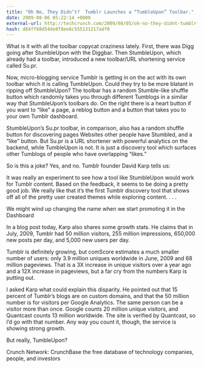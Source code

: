 ```yaml
---
title: "Oh No, They Didn’t?  Tumblr Launches a “TumbleUpon” Toolbar."
date: 2009-08-06 05:22:14 +0000
external-url: http://techcrunch.com/2009/08/05/oh-no-they-didnt-tumblr-launches-a-tumbleupon-toolbar/
hash: d64ff88d54de8f8ee6c555131217adf0
---
```




What is it with all the toolbar copycat craziness lately.  First, there was Digg going after StumbleUpon with the Diggbar.  Then StumbleUpon, which already had a toolbar, introduced a new toolbar/URL shortening service called Su.pr.  

Now, micro-blogging service Tumblr is getting in on the act with its own toolbar which it is calling TumbleUpon.  Could they try to be more blatant in ripping off StumbleUpon?  The toolbar has a random Stumble-like shuffle button which randomly takes you through different Tumblogs in a similar way that StumbleUpon’s toolbars do. On the right there is a heart button if you want to “like” a page, a reblog button and a button that takes you to your own Tumblr dashboard.  

StumbleUpon’s Su.pr toolbar, in comparison, also has a random shuffle button for discovering pages Websites other people have Stumbled, and a “like” button.  But Su.pr is a URL shortener with powerful analytics on the backend, while TumbleUpon is not. It is just a discovery tool which surfaces other Tumblogs of people who have overlapping “likes.”

So is this a joke?  Yes, and no.  Tumblr founder David Karp tells us:

It was really an experiment to see how a tool like StumbleUpon would work for Tumblr content.  Based on the feedback, it seems to be doing a pretty good job.  We really like that it’s the first Tumblr discovery tool that shows off all of the pretty user created themes while exploring content. . . . 

We might wind up changing the name when we start promoting it in the Dashboard  

In a blog post today, Karp also shares some growth stats. He claims that in July, 2009, Tumblr had 50 million visitors, 255 million impressions, 650,000 new posts per day, and 5,000 new users per day.  

Tumblr is definitely growing, but comScore estimates a much smaller number of users: only 3.9 million uniques worldwide in June, 2009 and 68 million pageviews.  That is a 3X increase in unique visitors over a year ago and a 12X increase in pageviews, but a far cry from the numbers Karp is putting out.  

I asked Karp what could explain this disparity.  He pointed out that 15 percent of Tumblr’s blogs are on custom domains, and that the 50 million number is for visitors per Google Analytics.  The same person can be a visitor more than once.  Google counts 20 million unique visitors, and Quantcast counts 13 million worldwide.  The site is verified by Quantcast, so I’d go with that number.  Any way you count it, though, the service is showing strong growth.

But really, TumbleUpon?



Crunch Network:  CrunchBase the free database of technology companies, people, and investors






    

